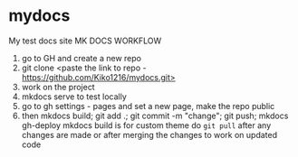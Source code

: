 # mydocs
My test docs site
MK DOCS WORKFLOW

1. go to GH and create a new repo
2. git clone <paste the link to repo - https://github.com/Kiko1216/mydocs.git>
3. work on the project
4. mkdocs serve to test locally
5. go to gh settings - pages and set a new page, make the repo public
6. then mkdocs build; git add .; git commit -m "change"; git push; mkdocs gh-deploy
mkdocs build is for custom theme
do `git pull` after any changes are made or after merging the changes to work on updated code